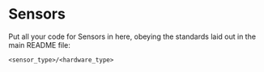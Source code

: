 # Sensors

Put all your code for Sensors in here, obeying the standards laid out in the
main README file:

`<sensor_type>/<hardware_type>`
